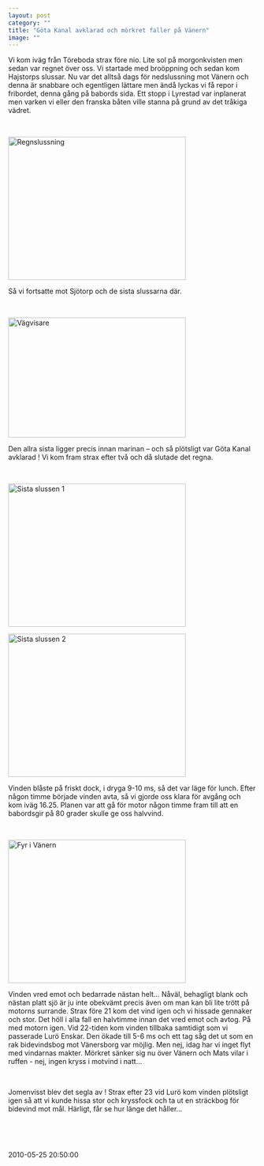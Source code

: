 ```yaml
---
layout: post
category: ""
title: "Göta Kanal avklarad och mörkret faller på Vänern"
image: ""
---
```


<p>Vi kom iväg från Töreboda strax före nio. Lite sol på morgonkvisten men sedan var regnet över oss. Vi startade med broöppning och sedan kom Hajstorps slussar. Nu var det alltså dags för nedslussning mot Vänern och denna är snabbare och egentligen lättare men ändå lyckas vi få repor i fribordet, denna gång på babords sida. Ett stopp i Lyrestad var inplanerat men varken vi eller den franska båten ville stanna på grund av det tråkiga vädret.</p>
<p> </p>
<p><img src="images/stories/bildspel/gotakanal2010/0160motsjotorp_10.jpg" border="0" alt="Regnslussning" width="360" height="290" style="vertical-align: middle; border: 0;" /></p>
<p>Så vi fortsatte mot Sjötorp och de sista slussarna där.</p>
<p> </p>
<p><img src="images/stories/bildspel/gotakanal2010/0160motsjotorp_20.jpg" border="0" alt="Vägvisare" width="360" height="243" style="vertical-align: middle; border: 0;" /></p>
<p>Den allra sista ligger precis innan marinan – och så plötsligt var Göta Kanal avklarad ! Vi kom fram strax efter två och då slutade det regna.</p>
<p> </p>
<p><img src="images/stories/bildspel/gotakanal2010/0160motsjotorp_30.jpg" border="0" alt="Sista slussen 1" width="360" height="290" style="vertical-align: middle; border: 0;" /></p>
<p><img src="images/stories/bildspel/gotakanal2010/0160motsjotorp_40.jpg" border="0" alt="Sista slussen 2" width="360" height="290" style="vertical-align: middle; border: 0;" /></p>
<p>Vinden blåste på friskt dock, i dryga 9-10 ms, så det var läge för lunch.<span> </span>Efter någon timme började vinden avta, så vi gjorde oss klara för avgång och kom iväg 16.25. Planen var att gå för motor någon timme fram till att en babordsgir på 80 grader skulle ge oss halvvind.</p>
<p> </p>
<p><img src="images/stories/bildspel/gotakanal2010/0170vanern_10.jpg" border="0" alt="Fyr i Vänern" width="360" height="290" style="vertical-align: middle; border: 0;" /></p>
<p>Vinden vred emot och bedarrade nästan helt…<span> </span>Nåväl, behagligt blank och nästan platt sjö är ju inte obekvämt precis även om man kan bli lite trött på motorns surrande. Strax före 21 kom det vind igen och vi hissade gennaker och stor. Det höll i alla fall en halvtimme innan det vred emot och avtog. På med motorn igen. Vid 22-tiden kom vinden tillbaka samtidigt som vi passerade Lurö Enskar. Den ökade till 5-6 ms och ett tag såg det ut som en rak bidevindsbog mot Vänersborg var möjlig. Men nej, idag har<span> </span>vi inget flyt med vindarnas makter.<span> </span>Mörkret sänker sig nu över Vänern och Mats vilar i ruffen - nej, ingen kryss i motvind i natt...</p>
<p> </p>
<p>Jomenvisst blev det segla av ! Strax efter 23 vid Lurö kom vinden plötsligt igen så att vi kunde hissa stor och kryssfock och ta ut en sträckbog för bidevind mot mål. Härligt, får se hur länge det håller...</p>
<p> </p>
<p> </p>

2010-05-25 20:50:00